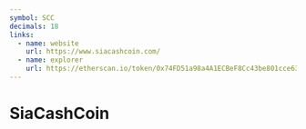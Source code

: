 ```yaml
---
symbol: SCC
decimals: 18
links:
  - name: website
    url: https://www.siacashcoin.com/
  - name: explorer
    url: https://etherscan.io/token/0x74FD51a98a4A1ECBeF8Cc43be801cce630E260Bd
---
```


# SiaCashCoin
